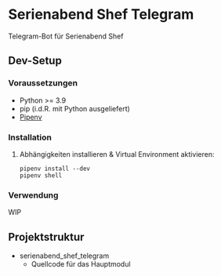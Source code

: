# Serienabend Shef Telegram

Telegram-Bot für Serienabend Shef

## Dev-Setup

### Voraussetzungen

- Python >= 3.9
- pip (i.d.R. mit Python ausgeliefert)
- [Pipenv](https://github.com/pypa/pipenv)

### Installation

1. Abhängigkeiten installieren & Virtual Environment aktivieren:

    ```shell
    pipenv install --dev
    pipenv shell
    ```

### Verwendung

WIP

## Projektstruktur

- serienabend_shef_telegram
  - Quellcode für das Hauptmodul
